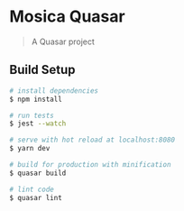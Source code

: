 # Mosica Quasar

> A Quasar project

## Build Setup

``` bash
# install dependencies
$ npm install

# run tests
$ jest --watch

# serve with hot reload at localhost:8080
$ yarn dev

# build for production with minification
$ quasar build

# lint code
$ quasar lint
```
